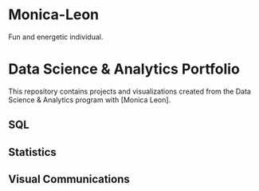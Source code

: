 # Monica-Leon
Fun and energetic individual. 
# Data Science & Analytics Portfolio
This repository contains projects and visualizations created from the Data Science & Analytics program with [Monica Leon].

## SQL

## Statistics

## Visual Communications
